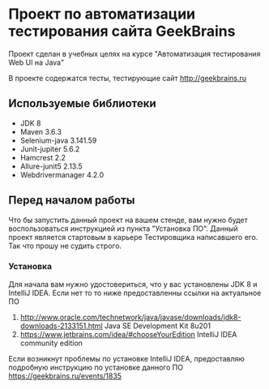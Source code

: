 # Проект по автоматизации тестирования сайта GeekBrains

Проект сделан в учебных целях на курсе "Автоматизация тестирования Web UI на Java"

В проекте содержатся тесты, тестирующие сайт http://geekbrains.ru


## Используемые библиотеки

  - JDK 8
  - Maven 3.6.3
  - Selenium-java 3.141.59
  - Junit-jupiter 5.6.2
  - Hamcrest 2.2
  - Allure-junit5 2.13.5
  - Webdrivermanager 4.2.0


## Перед началом работы 

Что бы запустить данный проект на вашем стенде, вам нужно будет воспользоваться инструкцией 
из пункта "Установка ПО". Данный проект является стартовым в карьере Тестировщика написавшего его. 
Так что прошу не судить строго.



### Установка

Для начала вам нужно удостовериться, что у вас установлены JDK 8 и IntelliJ IDEA. Если нет то 
то ниже предоставленны ссылки на актуальное ПО
1. http://www.oracle.com/technetwork/java/javase/downloads/jdk8-downloads-2133151.html Java SE Development Kit 8u201
2. https://www.jetbrains.com/idea/#chooseYourEdition IntelliJ IDEA community edition

Если возникнут проблемы по установке IntelliJ IDEA, предоставляю подробную инструкцию по установке
данного ПО https://geekbrains.ru/events/1835

